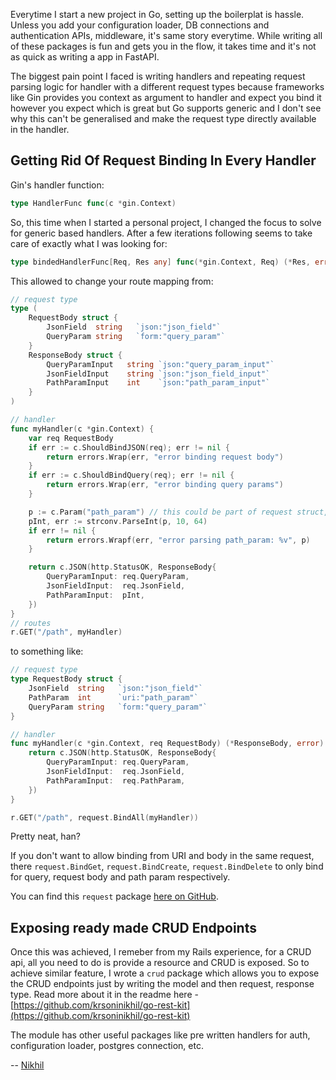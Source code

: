 Everytime I start a new project in Go, setting up the boilerplat is hassle.
Unless you add your configuration loader, DB connections and authentication APIs, middleware,
it's same story everytime. While writing all of these packages is fun and gets you in the flow,
it takes time and it's not as quick as writing a app in FastAPI. 

The biggest pain point I faced is writing handlers and repeating request parsing logic for
handler with a different request types because frameworks like Gin provides you context as 
argument to handler and expect you bind it however you expect which is great but Go supports
generic and I don't see why this can't be generalised and make the request type directly 
available in the handler.

## Getting Rid Of Request Binding In Every Handler

Gin's handler function:

```go
type HandlerFunc func(c *gin.Context)
```

So, this time when I started a personal project, I changed the focus to solve for generic 
based handlers. After a few iterations following seems to take care of exactly what I was looking for:

```go
type bindedHandlerFunc[Req, Res any] func(*gin.Context, Req) (*Res, error) 
```

This allowed to change your route mapping from:

```go
// request type
type (
    RequestBody struct {
        JsonField  string   `json:"json_field"`
        QueryParam string   `form:"query_param"`
    }
    ResponseBody struct {
        QueryParamInput   string `json:"query_param_input"`
        JsonFieldInput    string `json:"json_field_input"`
        PathParamInput    int    `json:"path_param_input"`
    }
)

// handler
func myHandler(c *gin.Context) {
    var req RequestBody
    if err := c.ShouldBindJSON(req); err != nil {
        return errors.Wrap(err, "error binding request body")
    }
    if err := c.ShouldBindQuery(req); err != nil {
        return errors.Wrap(err, "error binding query params")
    }

    p := c.Param("path_param") // this could be part of request struct, but then you still need to add a ShouldBindUri block
    pInt, err := strconv.ParseInt(p, 10, 64)
    if err != nil {
        return errors.Wrapf(err, "error parsing path_param: %v", p)
    }

    return c.JSON(http.StatusOK, ResponseBody{
        QueryParamInput: req.QueryParam, 
        JsonFieldInput:  req.JsonField,
        PathParamInput:  pInt,
    })
}
// routes
r.GET("/path", myHandler)
```

to something like:
```go
// request type
type RequestBody struct {
    JsonField  string   `json:"json_field"`
    PathParam  int      `uri:"path_param"`
    QueryParam string   `form:"query_param"`
}

// handler
func myHandler(c *gin.Context, req RequestBody) (*ResponseBody, error) {
    return c.JSON(http.StatusOK, ResponseBody{
        QueryParamInput: req.QueryParam, 
        JsonFieldInput:  req.JsonField,
        PathParamInput:  req.PathParam,
    })
}

r.GET("/path", request.BindAll(myHandler))
```

Pretty neat, han?

If you don't want to allow binding from URI and body in the same request, 
there `request.BindGet`, `request.BindCreate`, `request.BindDelete` 
to only bind for query, request body and path param respectively.

You can find this `request` package [here on GitHub](https://github.com/krsoninikhil/go-rest-kit/tree/main/request).

## Exposing ready made CRUD Endpoints

Once this was achieved, I remeber from my Rails experience, for a CRUD api,
all you need to do is provide a resource and CRUD is exposed. So to achieve 
similar feature, I wrote a `crud` package which allows you to expose the CRUD 
endpoints just by writing the model and then request, response type. 
Read more about it in the readme here - 
[https://github.com/krsoninikhil/go-rest-kit](https://github.com/krsoninikhil/go-rest-kit)

The module has other useful packages like pre written handlers for auth, configuration loader, 
postgres connection, etc.

--
[Nikhil](https://twitter.com/krsoninikhil)